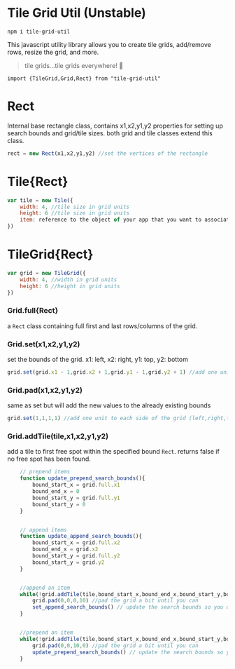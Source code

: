 # Tile Grid Util (Unstable)

`npm i tile-grid-util`

This javascript utility library allows you to create tile grids, add/remove rows, resize the grid, and more.
> tile grids...tile grids everywhere! 🤯

`import {TileGrid,Grid,Rect} from "tile-grid-util"`


# Rect
Internal base rectangle class, contains x1,x2,y1,y2 properties for setting up search bounds and grid/tile sizes. both grid and tile classes extend this class.
```javascript
rect = new Rect(x1,x2,y1,y2) //set the vertices of the rectangle
```



# Tile{Rect}
```javascript
var tile = new Tile({
	width: 4, //tile size in grid units
	height: 6 //tile size in grid units
	item: reference to the object of your app that you want to associate with
})
```


# TileGrid{Rect}
```javascript
var grid = new TileGrid({
	width: 4, //width in grid units
	height: 6 //height in grid units
})
```


### Grid.full{Rect}
a `Rect` class containing full first and last rows/columns of the grid.




### Grid.set(x1,x2,y1,y2)
set the bounds of the grid. x1: left, x2: right, y1: top, y2: bottom  
```javascript
grid.set(grid.x1 - 1,grid.x2 + 1,grid.y1 - 1,grid.y2 + 1) //add one unit to each side of the grid
```

### Grid.pad(x1,x2,y1,y2)
same as set but will add the new values to the already existing bounds 
```javascript
grid.set(1,1,1,1) //add one unit to each side of the grid (left,right,top,bottom)
```

### Grid.addTile(tile,x1,x2,y1,y2) 
add a tile to first free spot within the specified bound `Rect`. returns false if no free spot has been found.

```javascript
	// prepend items
	function update_prepend_search_bounds(){
		bound_start_x = grid.full.x1
		bound_end_x = 0
		bound_start_y = grid.full.y1
		bound_start_y = 0
	}


	// append items
	function update_append_search_bounds(){
		bound_start_x = grid.full.x2
		bound_end_x = grid.x2
		bound_start_y = grid.full.y2
		bound_start_y = grid.y2
	}


	//append an item
	while(!grid.addTile(tile,bound_start_x,bound_end_x,bound_start_y,bound_end_y)){ //try to add an item
		grid.pad(0,0,0,10) //pad the grid a bit until you can
		set_append_search_bounds() // update the search bounds so you dont loop over the same search bounds forever
	}


	//prepend an item
	while(!grid.addTile(tile,bound_start_x,bound_end_x,bound_start_y,bound_end_y)){ //try to add an item
		grid.pad(0,0,10,0) //pad the grid a bit until you can
		update_prepend_search_bounds() // update the search bounds so you dont loop over the same search bounds forever
	}

```